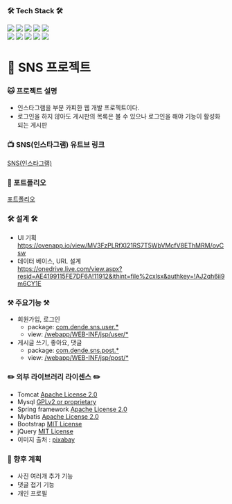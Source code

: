 ### <b>🛠 Tech Stack 🛠</b>
<img src="https://img.shields.io/badge/HTML5-E34F26?style=flat-square&logo=HTML5&logoColor=white"/></a> 
<img src="https://img.shields.io/badge/CSS3-1572B6?style=flat-square&logo=CSS3&logoColor=white"/></a>
<img src="https://img.shields.io/badge/JavaScript-F7DF1E?style=flat-square&logo=JavaScript&logoColor=white"/></a> 
<img src="https://img.shields.io/badge/Java-orange?style=flat-square&logo=JAVA&logoColor=white"/></a> 
<img src="https://img.shields.io/badge/JQUERY-47A248?style=flat-square&logo=JQUERY&logoColor=white"/></a>  
<img src="https://img.shields.io/badge/MYSQL-1572B6?style=flat-square&logo=MYSQL&logoColor=white"/></a>
<img src="https://img.shields.io/badge/SPRING-47A248?style=flat-square&logo=SPRING&logoColor=white"/></a> 
<img src="https://img.shields.io/badge/Amazon AWS-232F3E?style=flat-square&logo=Amazon%20AWS&logoColor=white"/></a>
<img src="https://img.shields.io/badge/ECLIPSE-3766AB?style=flat-square&logo=ECLIPSE&logoColor=white"/></a>
<img src="https://img.shields.io/badge/-Github-000000?style=flat&logo=Github"/>

# 💎 SNS 프로젝트
### :cat: 프로젝트 설명

* 인스타그램을 부분 카피한 웹 개발 프로젝트이다.
* 로그인을 하지 않아도 게시판의 목록은 볼 수 있으나 로그인을 해야 기능이 활성화되는 게시판

### :tv: SNS(인스타그램) 유트브 링크
[SNS(인스타그램)](https://www.youtube.com/watch?v=WSL7dMmO8RI)

### :truck:  포트폴리오 <br>
[포트폴리오](https://github.com/hamsh5312/snsProject/blob/develop/snsPortfolio.pdf)

### <b>🛠 설계 🛠</b>
* UI 기획<br>
https://ovenapp.io/view/MV3FzPLRfXI21RS7T5WbVMcfV8EThMRM/ovCsw
* 데이터 베이스, URL 설계<br>
https://onedrive.live.com/view.aspx?resid=AE4199115FE7DF6A!11912&ithint=file%2cxlsx&authkey=!AJ2qh6ii9m6CY1E
### :hammer_and_pick: 주요기능 :hammer_and_pick:
* 회원가입, 로그인
  * package: [com.dende.sns.user.*](https://github.com/hamsh5312/snsProject/tree/develop/src/main/java/com/dende/sns/user)
  * view: [/webapp/WEB-INF/jsp/user/*](https://github.com/hamsh5312/snsProject/tree/develop/src/main/webapp/WEB-INF/jsp/user)
* 게시글 쓰기, 좋아요, 댓글
  * package: [com.dende.sns.post.*](https://github.com/hamsh5312/snsProject/tree/develop/src/main/java/com/dende/sns/post)
  * view: [/webapp/WEB-INF/jsp/post/*](https://github.com/hamsh5312/snsProject/tree/develop/src/main/webapp/WEB-INF/jsp/post)

### :pencil2: 외부 라이브러리 라이센스 :pencil2:
* Tomcat [Apache License 2.0](https://www.apache.org/licenses/LICENSE-2.0)
* Mysql [GPLv2 or proprietary](https://www.gnu.org/licenses/gpl-3.0.html)
* Spring framework [Apache License 2.0](https://www.apache.org/licenses/LICENSE-2.0)
* Mybatis [Apache License 2.0](https://www.apache.org/licenses/LICENSE-2.0)
* Bootstrap [MIT License](https://opensource.org/licenses/MIT)
* jQuery [MIT License](https://opensource.org/licenses/MIT)
* 이미지 출처 : [pixabay](https://pixabay.com/ko/)
 
### 🎁 향후 계획
* 사진 여러개 추가 기능
* 댓글 접기 기능
* 개인 프로필 
